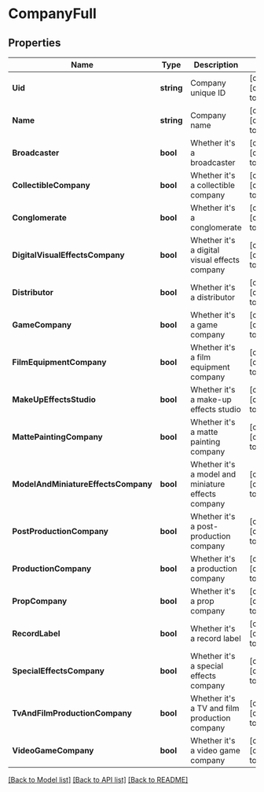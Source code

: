 # CompanyFull

## Properties
Name | Type | Description | Notes
------------ | ------------- | ------------- | -------------
**Uid** | **string** | Company unique ID | [optional] [default to null]
**Name** | **string** | Company name | [optional] [default to null]
**Broadcaster** | **bool** | Whether it&#39;s a broadcaster | [optional] [default to null]
**CollectibleCompany** | **bool** | Whether it&#39;s a collectible company | [optional] [default to null]
**Conglomerate** | **bool** | Whether it&#39;s a conglomerate | [optional] [default to null]
**DigitalVisualEffectsCompany** | **bool** | Whether it&#39;s a digital visual effects company | [optional] [default to null]
**Distributor** | **bool** | Whether it&#39;s a distributor | [optional] [default to null]
**GameCompany** | **bool** | Whether it&#39;s a game company | [optional] [default to null]
**FilmEquipmentCompany** | **bool** | Whether it&#39;s a film equipment company | [optional] [default to null]
**MakeUpEffectsStudio** | **bool** | Whether it&#39;s a make-up effects studio | [optional] [default to null]
**MattePaintingCompany** | **bool** | Whether it&#39;s a matte painting company | [optional] [default to null]
**ModelAndMiniatureEffectsCompany** | **bool** | Whether it&#39;s a model and miniature effects company | [optional] [default to null]
**PostProductionCompany** | **bool** | Whether it&#39;s a post-production company | [optional] [default to null]
**ProductionCompany** | **bool** | Whether it&#39;s a production company | [optional] [default to null]
**PropCompany** | **bool** | Whether it&#39;s a prop company | [optional] [default to null]
**RecordLabel** | **bool** | Whether it&#39;s a record label | [optional] [default to null]
**SpecialEffectsCompany** | **bool** | Whether it&#39;s a special effects company | [optional] [default to null]
**TvAndFilmProductionCompany** | **bool** | Whether it&#39;s a TV and film production company | [optional] [default to null]
**VideoGameCompany** | **bool** | Whether it&#39;s a video game company | [optional] [default to null]

[[Back to Model list]](../README.md#documentation-for-models) [[Back to API list]](../README.md#documentation-for-api-endpoints) [[Back to README]](../README.md)


